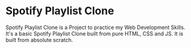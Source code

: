 # Spotify Playlist Clone
Spotify Playlist Clone is a Project to practice my Web Development Skills.
It's a basic Spotify Playlist Clone built from pure HTML, CSS and JS. It is built from absolute scratch.
